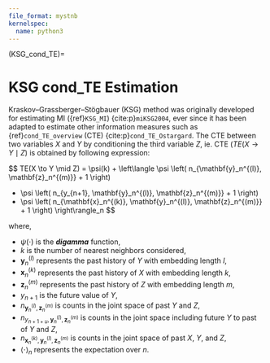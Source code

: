 ```yaml
---
file_format: mystnb
kernelspec:
  name: python3
---
```

(KSG_cond_TE)=
#  KSG cond_TE Estimation
Kraskov–Grassberger–Stögbauer (KSG) method was originally developed for estimating MI ({ref}`KSG_MI`) {cite:p}`miKSG2004`, ever since it has  been adapted to estimate other information measures such as {ref}`cond_TE_overview` (CTE) {cite:p}`cond_TE_Ostargard`.  The CTE between two variables $X$ and $Y$ by conditioning the third variable $Z$, ie. CTE ($TE(X \to Y \mid Z$) is obtained by following expression:

$$
TE(X \to Y \mid Z) = \psi(k) + \left\langle \psi \left( n_{\mathbf{y}_n^{(l)}, \mathbf{z}_n^{(m)}} + 1 \right)
- \psi \left( n_{y_{n+1}, \mathbf{y}_n^{(l)}, \mathbf{z}_n^{(m)}} + 1 \right)
- \psi \left( n_{\mathbf{x}_n^{(k)}, \mathbf{y}_n^{(l)}, \mathbf{z}_n^{(m)}} + 1 \right) \right\rangle_n
$$

where,
- $\psi(\cdot)$ is the **_digamma_** function,
- $k$ is the number of nearest neighbors considered,
- $\mathbf{y}_n^{(l)}$ represents the past history of $Y$ with embedding length $l$,
- $\mathbf{x}_n^{(k)}$ represents the past history of $X$ with embedding length $k$,
- $\mathbf{z}_n^{(m)}$ represents the past history of $Z$ with embedding length $m$,
- $y_{n+1}$ is the future value of $Y$,
- $n_{\mathbf{y}_n^{(l)}, \mathbf{z}_n^{(m)}}$ is counts in the joint space of past $Y$ and $Z$,
- $n_{y_{n+1+u}, \mathbf{y}_n^{(l)}, \mathbf{z}_n^{(m)}}$ is counts in the joint space including future $Y$ to past of $Y$ and $Z$,
- $n_{\mathbf{x}_n^{(k)}, \mathbf{y}_n^{(l)}, \mathbf{z}_n^{(m)}}$ is counts in the joint space of past $X$, $Y$, and $Z$,
- $\langle \cdot \rangle_n$ represents the expectation over $n$.
